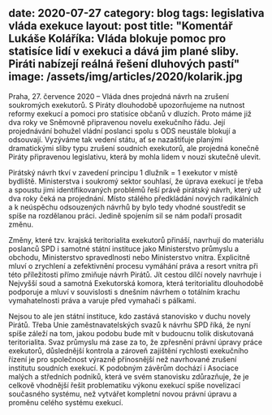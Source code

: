 date:         2020-07-27
category:     blog
tags:         legislativa vláda exekuce
layout:       post
title:        "Komentář Lukáše Koláříka: Vláda blokuje pomoc pro statisíce lidí v exekuci a dává jim plané sliby. Piráti nabízejí reálná řešení dluhových pastí"
image:        /assets/img/articles/2020/kolarik.jpg
---  

 

Praha, 27. července 2020 – Vláda dnes projedná návrh na zrušení soukromých exekutorů. S Piráty dlouhodobě upozorňujeme na nutnost reformy exekucí a pomoci pro statisíce občanů v dluzích. Proto máme již dva roky ve Sněmovně připravenou novelu exekučního řádu. Její projednávání bohužel vládní poslanci spolu s ODS neustále blokují a odsouvají. Vyzýváme tak vedení státu, ať se nazaštiťuje planými dramatickými sliby typu zrušení soudních exekutorů, ale projedná konečně Piráty připravenou legislativu, která by mohla lidem v nouzi skutečně ulevit.   

Pirátský návrh tkví v zavedení principu 1 dlužník = 1 exekutor v místě bydliště. Ministerstva i soukromý sektor souhlasí, že úprava exekucí je třeba a spoustu jimi identifikovaných problémů řeší právě pirátský návrh, který už dva roky čeká na projednání. Místo stálého předkládání nových radikálních a k neúspěchu odsouzených návrhů by bylo tedy vhodné soustředit se spíše na rozdělanou práci. Jedině spojením sil se nám podaří prosadit změnu. 

Změny, které tzv. krajská teritorialita exekutorů přináší, navrhují do materiálu poslanců SPD i samotné státní instituce jako Ministerstvo průmyslu a obchodu, Ministerstvo spravedlnosti nebo Ministerstvo vnitra. Explicitně mluví o zrychlení a zefektivnění procesu vymáhání práva a resort vnitra při této příležitosti přímo zmiňuje návrh Pirátů. Jít cestou dílčí novely navrhuje i Nejvyšší soud a samotná Exekutorská komora, která teritorialitu dlouhodobě podporuje a mluví v souvislosti s dnešním návrhem o totálním krachu vymahatelnosti práva a varuje před vymahači s pálkami. 

Nejsou to ale jen státní instituce, kdo zastává stanovisko v duchu novely Pirátů. Třeba Unie zaměstnavatelských svazů k návrhu SPD říká, že nyní spíše záleží na tom, jakou podobu bude mít v budoucnu tolik diskutovaná teritorialita. Svaz průmyslu má zase za to, že zpřesnění právní úpravy práce exekutorů, důslednější kontrola a zároveň zajištění rychlosti exekučního řízení je pro společnost výrazně přínosnější než navrhované zrušení institutu soudních exekucí. K podobným závěrům dochází i Asociace malých a středních podniků, která ve svém stanovisku zdůrazňuje, že je celkově vhodnější řešit problematiku výkonu exekucí spíše novelizací současného systému, než vytvářet kompletní novou právní úpravu a proměnu celého systému exekucí.

 
